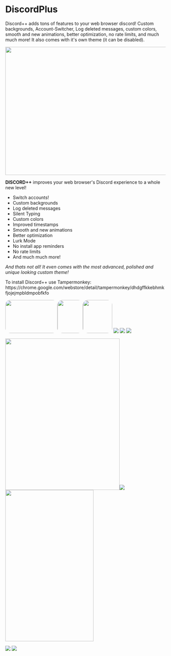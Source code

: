 # DiscordPlus
Discord++ adds tons of features to your web browser discord! Custom backgrounds, Account-Switcher, Log deleted messages, custom colors, smooth and new animations, better optimization, no rate limits, and much much more! It also comes with it's own theme (it can be disabled).

<p><sub><img src="https://i.ibb.co/yRT4BjG/Discord-Plus.png" width="717" height="403" /></sub></p>
<p><strong>DISCORD++</strong> improves your web browser's Discord experience to a whole new level!</p>
<ul>
<li>Switch accounts!</li>
<li>Custom backgrounds</li>
<li>Log deleted messages</li>
<li>Silent Typing</li>
<li>Custom colors</li>
<li>Improved timestamps</li>
<li>Smooth and new animations</li>
<li>Better optimization</li>
<li>Lurk Mode</li>
<li>No install app reminders</li>
<li>No rate limits</li>
<li>And much much more!</li>
</ul>
<p><em>And thats not all! It even comes with the most advanced, polished and unique looking custom theme!</em></p>
  To install Discord++ use Tampermonkey: https://chrome.google.com/webstore/detail/tampermonkey/dhdgffkkebhmkfjojejmpbldmpobfkfo

<img style="border-radius: 15px;" src="https://i.ibb.co/j43DNtC/h8-S5-LGTTZS.gif" alt="" width="164" height="104" /><img style="border-radius: 15px;" src="https://i.ibb.co/BsmL9XG/a3-Xp-RLf-Smz.gif" alt="" width="80" height="104" /><img style="border-radius: 15px;" src="https://i.ibb.co/9ZBkwTj/a-IOc-Do-ZD8y.gif" alt="" width="92" height="104" />
<img src="https://i.imgur.com/azahC3h.gif" /> <img src="https://i.imgur.com/lYMvmpu.png" />
<img src="https://i.imgur.com/kGNsDef.png" /> 
<p><img src="https://i.ibb.co/Qbd8L1F/Y0-Vy-W2ii-Wl.gif" alt="" width="359" height="476" /><img src="https://i.ibb.co/MZMVPGS/WBCo-Tpiiz-X.gif" /><img src="https://i.ibb.co/fMKdQwN/K6-C8t7x-PLe.gif" alt="" width="277" height="476" /></p>
<img src="https://i.ibb.co/YPcTB37/Mr5-X6-Kb-ZWZ.gif" />
<img src="https://i.ibb.co/xMhrSWC/Vu-Ir-UUs-OCF.gif" />
